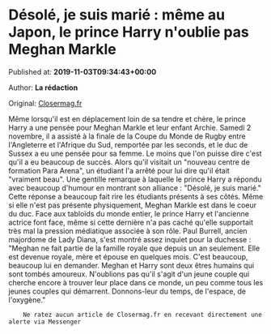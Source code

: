 
# Désolé, je suis marié : même au Japon, le prince Harry n'oublie pas Meghan Markle

Published at: **2019-11-03T09:34:43+00:00**

Author: **La rédaction**

Original: [Closermag.fr](https://www.closermag.fr/royautes/desole-je-suis-marie-meme-au-japon-le-prince-harry-n-oublie-pas-meghan-markle-1043563)

Même lorsqu'il est en déplacement loin de sa tendre et chère, le prince Harry a une pensée pour Meghan Markle et leur enfant Archie. Samedi 2 novembre, il a assisté à la finale de la Coupe du Monde de Rugby entre l'Angleterre et l'Afrique du Sud, remportée par les seconds, et le duc de Sussex a eu une pensée pour sa femme.
Le moins que l'on puisse dire c'est qu'il a eu beaucoup de succès. Alors qu'il visitait un "nouveau centre de formation Para Arena", un étudiant l'a arrêté pour lui dire qu'il était "vraiment beau". Une gentille remarque à laquelle le prince Harry a répondu avec beaucoup d'humour en montrant son alliance : "Désolé, je suis marié." Cette réponse a beaucoup fait rire les étudiants présents à ses côtés. Même si elle n'est pas présente physiquement, Meghan Markle est dans le coeur du duc.
Face aux tabloïds du monde entier, le prince Harry et l'ancienne actrice font face, même si cette dernière n'a pas caché qu'elle supportait très mal la pression médiatique associée à son rôle. Paul Burrell, ancien majordome de Lady Diana, s'est montré assez inquiet pour la duchesse : "Meghan ne fait partie de la famille royale que depuis un an seulement. Elle est devenue royale, mère et épouse en quelques mois. C'est beaucoup, beaucoup lui en demander. Meghan et Harry sont deux êtres humains qui sont tombés amoureux. N'oublions pas qu'il s'agit d'un jeune couple qui cherche encore à trouver leur place dans ce monde, un peu comme tous les jeunes couples qui démarrent. Donnons-leur du temps, de l'espace, de l'oxygène."

        Ne ratez aucun article de Closermag.fr en recevant directement une alerte via Messenger
      
